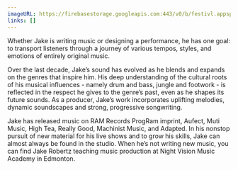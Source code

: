 ```yaml
---
imageURL: https://firebasestorage.googleapis.com:443/v0/b/festivl.appspot.com/o/userContent%2FF936AD82-458A-4E1E-B3B0-B4762E3D7AED.png?alt=media&token=ded1c7cb-3203-4bee-b4ca-69d2c61cf0fe
links: []
---
```

Whether Jake is writing music or designing a performance, he has one goal: to
transport listeners through a journey of various tempos, styles, and emotions of
entirely original music.

Over the last decade, Jake’s sound has evolved as he blends and expands on the
genres that inspire him. His deep understanding of the cultural roots of his
musical influences - namely drum and bass, jungle and footwork - is reflected in
the respect he gives to the genre’s past, even as he shapes its future sounds. As
a producer, Jake’s work incorporates uplifting melodies, dynamic soundscapes
and strong, progressive songwriting.

Jake has released music on RAM Records ProgRam imprint, Aufect, Muti Music,
High Tea, Really Good, Machinist Music, and Adapted. In his nonstop pursuit of
new material for his live shows and to grow his skills, Jake can almost always be
found in the studio. When he’s not writing new music, you can find Jake Robertz
teaching music production at Night Vision Music Academy in Edmonton.
